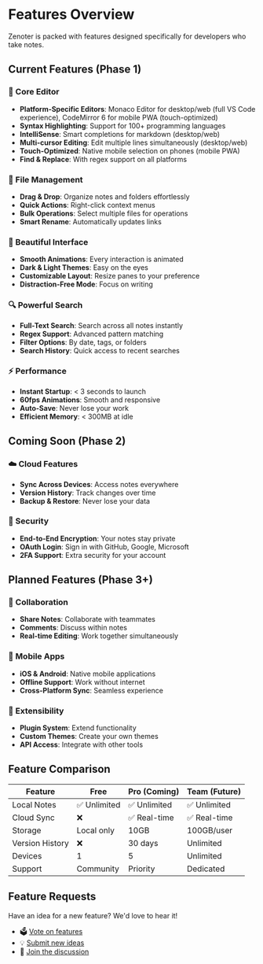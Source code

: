 # Features Overview

Zenoter is packed with features designed specifically for developers who take notes.

## Current Features (Phase 1)

### 🎯 Core Editor

- **Platform-Specific Editors**: Monaco Editor for desktop/web (full VS Code experience), CodeMirror 6 for mobile PWA (touch-optimized)
- **Syntax Highlighting**: Support for 100+ programming languages
- **IntelliSense**: Smart completions for markdown (desktop/web)
- **Multi-cursor Editing**: Edit multiple lines simultaneously (desktop/web)
- **Touch-Optimized**: Native mobile selection on phones (mobile PWA)
- **Find & Replace**: With regex support on all platforms

### 📁 File Management

- **Drag & Drop**: Organize notes and folders effortlessly
- **Quick Actions**: Right-click context menus
- **Bulk Operations**: Select multiple files for operations
- **Smart Rename**: Automatically updates links

### 🎨 Beautiful Interface

- **Smooth Animations**: Every interaction is animated
- **Dark & Light Themes**: Easy on the eyes
- **Customizable Layout**: Resize panes to your preference
- **Distraction-Free Mode**: Focus on writing

### 🔍 Powerful Search

- **Full-Text Search**: Search across all notes instantly
- **Regex Support**: Advanced pattern matching
- **Filter Options**: By date, tags, or folders
- **Search History**: Quick access to recent searches

### ⚡ Performance

- **Instant Startup**: < 3 seconds to launch
- **60fps Animations**: Smooth and responsive
- **Auto-Save**: Never lose your work
- **Efficient Memory**: < 300MB at idle

## Coming Soon (Phase 2)

### ☁️ Cloud Features

- **Sync Across Devices**: Access notes everywhere
- **Version History**: Track changes over time
- **Backup & Restore**: Never lose your data

### 🔐 Security

- **End-to-End Encryption**: Your notes stay private
- **OAuth Login**: Sign in with GitHub, Google, Microsoft
- **2FA Support**: Extra security for your account

## Planned Features (Phase 3+)

### 👥 Collaboration

- **Share Notes**: Collaborate with teammates
- **Comments**: Discuss within notes
- **Real-time Editing**: Work together simultaneously

### 📱 Mobile Apps

- **iOS & Android**: Native mobile applications
- **Offline Support**: Work without internet
- **Cross-Platform Sync**: Seamless experience

### 🔌 Extensibility

- **Plugin System**: Extend functionality
- **Custom Themes**: Create your own themes
- **API Access**: Integrate with other tools

## Feature Comparison

| Feature         | Free         | Pro (Coming) | Team (Future) |
| --------------- | ------------ | ------------ | ------------- |
| Local Notes     | ✅ Unlimited | ✅ Unlimited | ✅ Unlimited  |
| Cloud Sync      | ❌           | ✅ Real-time | ✅ Real-time  |
| Storage         | Local only   | 10GB         | 100GB/user    |
| Version History | ❌           | 30 days      | Unlimited     |
| Devices         | 1            | 5            | Unlimited     |
| Support         | Community    | Priority     | Dedicated     |

## Feature Requests

Have an idea for a new feature? We'd love to hear it!

- 🗳️ [Vote on features](https://github.com/rumankazi/zenoter/discussions)
- 💡 [Submit new ideas](https://github.com/rumankazi/zenoter/issues/new?template=feature_request.md)
- 💬 [Join the discussion](https://discord.gg/zenoter)

